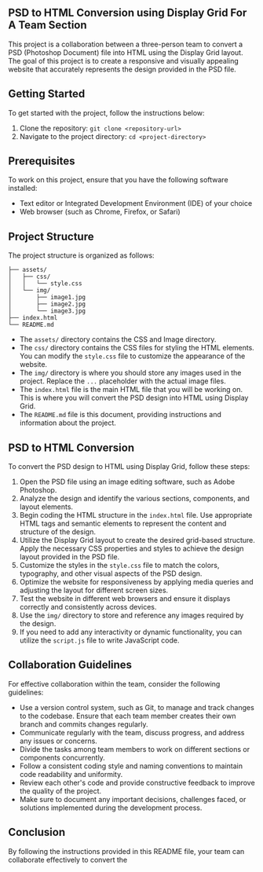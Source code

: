 ## PSD to HTML Conversion using Display Grid For A Team Section

This project is a collaboration between a three-person team to convert a PSD (Photoshop Document) file into HTML using the Display Grid layout. The goal of this project is to create a responsive and visually appealing website that accurately represents the design provided in the PSD file.

## Getting Started

To get started with the project, follow the instructions below:

1. Clone the repository: `git clone <repository-url>`
2. Navigate to the project directory: `cd <project-directory>`

## Prerequisites

To work on this project, ensure that you have the following software installed:

- Text editor or Integrated Development Environment (IDE) of your choice
- Web browser (such as Chrome, Firefox, or Safari)

## Project Structure

The project structure is organized as follows:

```
├── assets/
│   ├── css/
│   │   └── style.css
│   └── img/
│       ├── image1.jpg
│       ├── image2.jpg
│       └── image3.jpg
├── index.html
└── README.md
```
- The `assets/` directory contains the CSS and Image directory.
- The `css/` directory contains the CSS files for styling the HTML elements. You can modify the `style.css` file to customize the appearance of the website.
- The `img/` directory is where you should store any images used in the project. Replace the `...` placeholder with the actual image files.
- The `index.html` file is the main HTML file that you will be working on. This is where you will convert the PSD design into HTML using Display Grid.
- The `README.md` file is this document, providing instructions and information about the project.

## PSD to HTML Conversion

To convert the PSD design to HTML using Display Grid, follow these steps:

1. Open the PSD file using an image editing software, such as Adobe Photoshop.
2. Analyze the design and identify the various sections, components, and layout elements.
3. Begin coding the HTML structure in the `index.html` file. Use appropriate HTML tags and semantic elements to represent the content and structure of the design.
4. Utilize the Display Grid layout to create the desired grid-based structure. Apply the necessary CSS properties and styles to achieve the design layout provided in the PSD file.
5. Customize the styles in the `style.css` file to match the colors, typography, and other visual aspects of the PSD design.
6. Optimize the website for responsiveness by applying media queries and adjusting the layout for different screen sizes.
7. Test the website in different web browsers and ensure it displays correctly and consistently across devices.
8. Use the `img/` directory to store and reference any images required by the design.
9. If you need to add any interactivity or dynamic functionality, you can utilize the `script.js` file to write JavaScript code.

## Collaboration Guidelines

For effective collaboration within the team, consider the following guidelines:

- Use a version control system, such as Git, to manage and track changes to the codebase. Ensure that each team member creates their own branch and commits changes regularly.
- Communicate regularly with the team, discuss progress, and address any issues or concerns.
- Divide the tasks among team members to work on different sections or components concurrently.
- Follow a consistent coding style and naming conventions to maintain code readability and uniformity.
- Review each other's code and provide constructive feedback to improve the quality of the project.
- Make sure to document any important decisions, challenges faced, or solutions implemented during the development process.

## Conclusion

By following the instructions provided in this README file, your team can collaborate effectively to convert the
